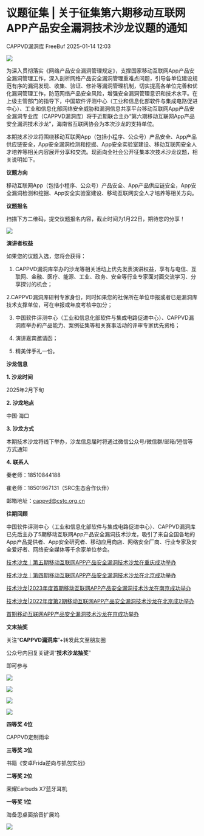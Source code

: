 #  议题征集 | 关于征集第六期移动互联网APP产品安全漏洞技术沙龙议题的通知   
CAPPVD漏洞库  FreeBuf   2025-01-14 12:03  
  
![](https://mmbiz.qpic.cn/mmbiz_gif/qq5rfBadR38jUokdlWSNlAjmEsO1rzv3srXShFRuTKBGDwkj4gvYy34iajd6zQiaKl77Wsy9mjC0xBCRg0YgDIWg/640?wx_fmt=gif&wxfrom=5&wx_lazy=1&tp=webp "")  
  
  
为深入贯彻落实《网络产品安全漏洞管理规定》，支撑国家移动互联网App产品安全漏洞管理工作，深入剖析网络产品安全漏洞管理重难点问题，引导各单位建设规范有序的漏洞发现、收集、验证、修补等漏洞管理机制，切实提高各单位完善和优化漏洞管理工作，防范网络产品安全风险，增强安全漏洞管理意识和技术水平。在上级主管部门的指导下，中国软件评测中心（工业和信息化部软件与集成电路促进中心）、工业和信息化部网络安全威胁和漏洞信息共享平台移动互联网App产品安全漏洞专业库（CAPPVD漏洞库）将于近期联合主办“第六期移动互联网App产品安全漏洞技术沙龙”，海南省互联网协会为本次沙龙的支持单位。  
  
  
本期技术沙龙将围绕移动互联网App（包括小程序、公众号）产品安全、App产品供应链安全，App安全漏洞检测和挖掘、App安全实验室建设、移动互联网安全人才培养等相关内容展开分享和交流。现面向全社会公开征集本次技术沙龙议题，相关说明如下。  
  
  
**议题方向**  
  
移动互联网App（包括小程序、公众号）产品安全、App产品供应链安全，App安全漏洞检测和挖掘、App安全实验室建设、移动互联网安全人才培养等相关方向。  
  
  
**议题报名**  
  
扫描下方二维码，提交议题报名内容，截止时间为1月22日，期待您的分享！  
  
![](https://mmbiz.qpic.cn/sz_mmbiz_png/J4GklExdO3uZ9gXGz6ZDvrDjV9W7hUjxPYDNf1x18w7DqRM067CJV5FgpCyJwslAjQpTADWib5WribzWWhCYFHFQ/640?wx_fmt=other&from=appmsg&tp=webp&wxfrom=5&wx_lazy=1&wx_co=1 "")  
  
  
**演讲者权益**  
  
如果您的议题入选，您将会获得：  
  
1. CAPPVD漏洞库举办的沙龙等相关活动上优先发表演讲权益，享有与电信、互联网、金融、医疗、能源、工业、政务、安全等行业专家面对面交流学习、分享探讨的机会；  
  
2.CAPPVD漏洞库研判专家身份，同时如果您的社保所在单位申报或者已是漏洞库技术支撑单位，可在申报或年度考核中加分；  
  
3. 中国软件评测中心（工业和信息化部软件与集成电路促进中心）、CAPPVD漏洞库举办的产品能力、案例征集等相关赛事活动的评审专家优先资格；  
  
4. 演讲嘉宾邀请函；  
  
5. 精美伴手礼一份。  
  
  
**沙龙信息**  
  
**1. 沙龙时间**  
  
2025年2月下旬  
  
**2. 沙龙地点**  
  
中国·海口  
  
**3. 沙龙方式**  
  
本期技术沙龙将线下举办，沙龙信息届时将通过微信公众号/微信群/邮箱/短信等方式通知  
  
**4. 联系人**  
  
秦老师：18510844188  
  
崔老师：18501967131（SRC生态合作伙伴）  
  
邮箱地址：cappvd@cstc.org.cn  
  
  
**往期回顾**  
  
中国软件评测中心（工业和信息化部软件与集成电路促进中心）、CAPPVD漏洞库已先后主办了5期移动互联网App产品安全漏洞技术沙龙，吸引了来自全国各地的App产品提供者、App安全研究者、移动应用商店、网络安全厂商、行业专家及安全爱好者、网络安全媒体等千余家单位参会。  
  
  
[技术沙龙｜第五期移动互联网APP产品安全漏洞技术沙龙在重庆成功举办](https://mp.weixin.qq.com/s?__biz=MzkyMjM4MzY5Ng==&mid=2247485742&idx=1&sn=fb553d394941a56f7923b4a15c1c011e&scene=21#wechat_redirect)  
  
  
[技术沙龙｜第四期移动互联网APP产品安全漏洞技术沙龙在北京成功举办](https://mp.weixin.qq.com/s?__biz=MzkyMjM4MzY5Ng==&mid=2247485599&idx=1&sn=0de3057003fa89bb7602ba622b15e10e&scene=21#wechat_redirect)  
  
  
[技术沙龙|2023年度首期移动互联网APP产品安全漏洞技术沙龙在南京成功举办](https://mp.weixin.qq.com/s?__biz=MzkyMjM4MzY5Ng==&mid=2247484443&idx=1&sn=0d9bb5a58df9bfb222a88071ed772407&scene=21#wechat_redirect)  
  
  
[技术沙龙|2022年度第2期移动互联网APP产品安全漏洞技术沙龙在北京成功举办](https://mp.weixin.qq.com/s?__biz=MzkyMjM4MzY5Ng==&mid=2247483840&idx=1&sn=272c7e6b789cd0b38681b3ad9bae8deb&scene=21#wechat_redirect)  
  
  
[首期移动互联网APP产品安全漏洞技术沙龙在京成功举办](https://mp.weixin.qq.com/s?__biz=MjM5NzYwNDU0Mg==&mid=2649226533&idx=1&sn=f57021662fbd45bb73d94af64b85023d&scene=21#wechat_redirect)  
  
  
  
**文末抽奖**  
  
关注“**CAPPVD漏洞库**”+转发此文至朋友圈  
  
公众号内回复关键词“**技术沙龙抽奖**”  
  
即可参与  
  
![](https://mmbiz.qpic.cn/sz_mmbiz_png/J4GklExdO3uZ9gXGz6ZDvrDjV9W7hUjxnCZ0yRBqib3gtQYGLA8Kzsz9HAQiagBdn4iaRY85nBfZibibColD3LygJCA/640?wx_fmt=png&from=appmsg&tp=webp&wxfrom=5&wx_lazy=1&wx_co=1 "")  
  
![](https://mmbiz.qpic.cn/sz_mmbiz_png/J4GklExdO3uZ9gXGz6ZDvrDjV9W7hUjxhMxG69mf5qIqDSzooRX2csVtV7FqNsWZJXSympHv9ZZN6ttoWiczq7A/640?wx_fmt=other&from=appmsg&tp=webp&wxfrom=5&wx_lazy=1&wx_co=1 "")  
  
![](https://mmbiz.qpic.cn/sz_mmbiz_png/J4GklExdO3uZ9gXGz6ZDvrDjV9W7hUjxsm9Kh9RyniacPk0NoomoY6qicLhYibJEMNv8ABnTcQXaGibG0T4IgJyMWg/640?wx_fmt=other&from=appmsg&tp=webp&wxfrom=5&wx_lazy=1&wx_co=1 "")  
  
![](https://mmbiz.qpic.cn/sz_mmbiz_jpg/J4GklExdO3uZ9gXGz6ZDvrDjV9W7hUjxCmm6bLf2s3SxKtN2b5P3n4jZfAaTNbA2ZrzXz6XSBfnIvEHjPMuGnA/640?wx_fmt=other&from=appmsg&tp=webp&wxfrom=5&wx_lazy=1&wx_co=1 "")  
  
  
**四等奖 4位**  
  
CAPPVD定制雨伞  
  
**三等奖 3位**  
  
书籍《安卓Frida逆向与抓包实战》  
  
**二等奖 2位**  
  
荣耀Earbuds X7蓝牙耳机  
  
**一等奖 1位**  
  
海备思桌面拾音扩展坞  
  
  
![](https://mmbiz.qpic.cn/mmbiz_gif/qq5rfBadR3icF8RMnJbsqatMibR6OicVrUDaz0fyxNtBDpPlLfibJZILzHQcwaKkb4ia57xAShIJfQ54HjOG1oPXBew/640?wx_fmt=gif&wxfrom=5&wx_lazy=1&tp=webp "")  
  
